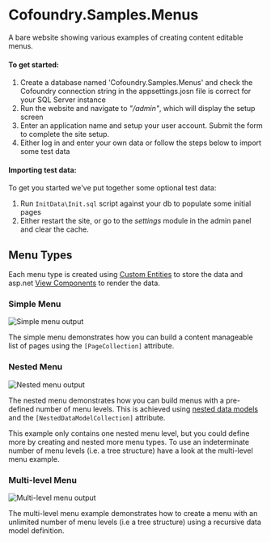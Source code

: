 # Cofoundry.Samples.Menus

A bare website showing various examples of creating content editable menus.

#### To get started:

1. Create a database named 'Cofoundry.Samples.Menus' and check the Cofoundry connection string in the appsettings.josn file is correct for your SQL Server instance
2. Run the website and navigate to *"/admin"*, which will display the setup screen
3. Enter an application name and setup your user account. Submit the form to complete the site setup. 
4. Either log in and enter your own data or follow the steps below to import some test data

#### Importing test data:

To get you started we've put together some optional test data:

1. Run `InitData\Init.sql` script against your db to populate some initial pages
2. Either restart the site, or go to the *settings* module in the admin panel and clear the cache.
 
## Menu Types

Each menu type is created using [Custom Entities](https://www.cofoundry.org/docs/content-management/custom-entities) to store the data and asp.net [View Components](https://docs.microsoft.com/en-us/aspnet/core/mvc/views/view-components) to render the data.

### Simple Menu

![Simple menu output](readme/SimpleMenu.png)

The simple menu demonstrates how you can build a content manageable list of pages using the `[PageCollection]` attribute.

### Nested Menu

![Nested menu output](readme/NestedMenu.png)

The nested menu demonstrates how you can build menus with a pre-defined number of menu levels. This is achieved using [nested data models](https://www.cofoundry.org/docs/content-management/data-model-annotations/nested-data-models) and the `[NestedDataModelCollection]` attribute.

This example only contains one nested menu level, but you could define more by creating and nested more menu types. To use an indeterminate number of menu levels (i.e. a tree structure) have a look at the multi-level menu example.

### Multi-level Menu

![Multi-level menu output](readme/MultiLevelMenu.png)

The multi-level menu example demonstrates how to create a menu with an unlimited number of menu levels (i.e a tree structure) using a recursive data model definition.